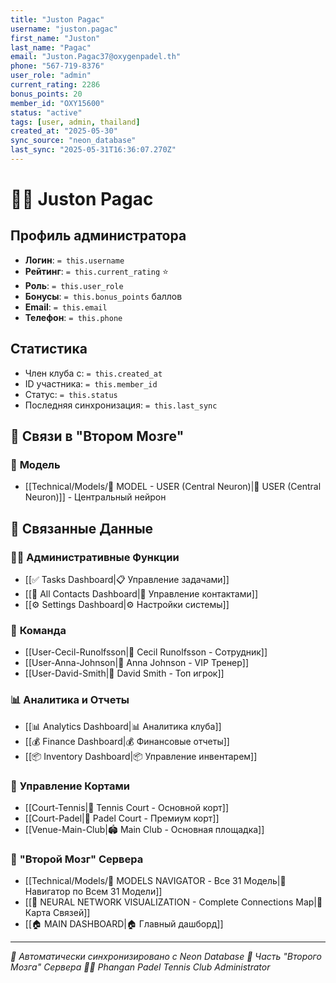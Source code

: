 ```yaml
---
title: "Juston Pagac"
username: "juston.pagac"
first_name: "Juston"
last_name: "Pagac"
email: "Juston.Pagac37@oxygenpadel.th"
phone: "567-719-8376"
user_role: "admin"
current_rating: 2286
bonus_points: 20
member_id: "OXY15600"
status: "active"
tags: [user, admin, thailand]
created_at: "2025-05-30"
sync_source: "neon_database"
last_sync: "2025-05-31T16:36:07.270Z"
---
```


# 👨‍💼 Juston Pagac

## Профиль администратора

- **Логин**: `= this.username`
- **Рейтинг**: `= this.current_rating` ⭐
- **Роль**: `= this.user_role`
- **Бонусы**: `= this.bonus_points` баллов
- **Email**: `= this.email`
- **Телефон**: `= this.phone`

## Статистика

- Член клуба с: `= this.created_at`
- ID участника: `= this.member_id`
- Статус: `= this.status`
- Последняя синхронизация: `= this.last_sync`

## 🔗 **Связи в "Втором Мозге"**

### 🧠 **Модель**
- [[Technical/Models/🧠 MODEL - USER (Central Neuron)|👥 USER (Central Neuron)]] - Центральный нейрон

## 🔗 **Связанные Данные**

### 👨‍💼 **Административные Функции**
- [[✅ Tasks Dashboard|📋 Управление задачами]]
- [[👥 All Contacts Dashboard|👥 Управление контактами]]
- [[⚙️ Settings Dashboard|⚙️ Настройки системы]]

### 👥 **Команда**
- [[User-Cecil-Runolfsson|👷 Cecil Runolfsson - Сотрудник]]
- [[User-Anna-Johnson|👤 Anna Johnson - VIP Тренер]]
- [[User-David-Smith|👤 David Smith - Топ игрок]]

### 📊 **Аналитика и Отчеты**
- [[📊 Analytics Dashboard|📊 Аналитика клуба]]
- [[💰 Finance Dashboard|💰 Финансовые отчеты]]
- [[📦 Inventory Dashboard|📦 Управление инвентарем]]

### 🎾 **Управление Кортами**
- [[Court-Tennis|🎾 Tennis Court - Основной корт]]
- [[Court-Padel|🏓 Padel Court - Премиум корт]]
- [[Venue-Main-Club|🏟️ Main Club - Основная площадка]]

### 🧠 **"Второй Мозг" Сервера**
- [[Technical/Models/🧠 MODELS NAVIGATOR - Все 31 Модель|🧠 Навигатор по Всем 31 Модели]]
- [[🧠 NEURAL NETWORK VISUALIZATION - Complete Connections Map|🧠 Карта Связей]]
- [[🏠 MAIN DASHBOARD|🏠 Главный дашборд]]

---

*📡 Автоматически синхронизировано с Neon Database*
*🧠 Часть "Второго Мозга" Сервера*
*👨‍💼 Phangan Padel Tennis Club Administrator*